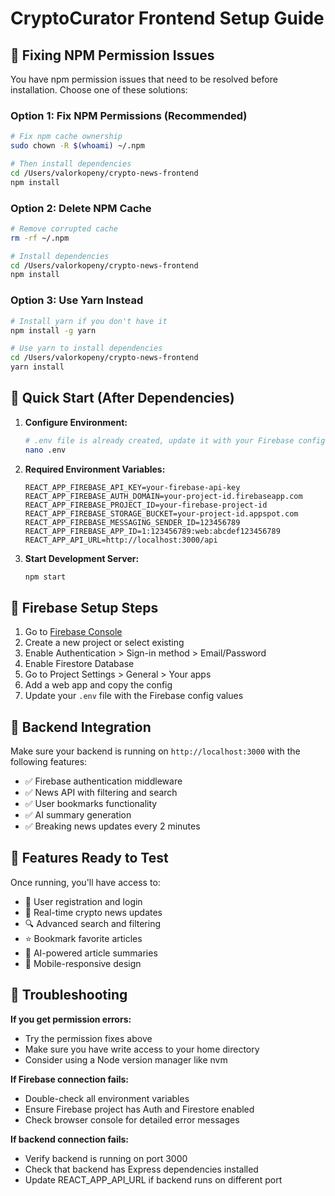 # CryptoCurator Frontend Setup Guide

## 🔧 Fixing NPM Permission Issues

You have npm permission issues that need to be resolved before installation. Choose one of these solutions:

### Option 1: Fix NPM Permissions (Recommended)
```bash
# Fix npm cache ownership
sudo chown -R $(whoami) ~/.npm

# Then install dependencies
cd /Users/valorkopeny/crypto-news-frontend
npm install
```

### Option 2: Delete NPM Cache
```bash
# Remove corrupted cache
rm -rf ~/.npm

# Install dependencies
cd /Users/valorkopeny/crypto-news-frontend
npm install
```

### Option 3: Use Yarn Instead
```bash
# Install yarn if you don't have it
npm install -g yarn

# Use yarn to install dependencies
cd /Users/valorkopeny/crypto-news-frontend
yarn install
```

## 🚀 Quick Start (After Dependencies)

1. **Configure Environment:**
   ```bash
   # .env file is already created, update it with your Firebase config
   nano .env
   ```

2. **Required Environment Variables:**
   ```env
   REACT_APP_FIREBASE_API_KEY=your-firebase-api-key
   REACT_APP_FIREBASE_AUTH_DOMAIN=your-project-id.firebaseapp.com
   REACT_APP_FIREBASE_PROJECT_ID=your-firebase-project-id
   REACT_APP_FIREBASE_STORAGE_BUCKET=your-project-id.appspot.com
   REACT_APP_FIREBASE_MESSAGING_SENDER_ID=123456789
   REACT_APP_FIREBASE_APP_ID=1:123456789:web:abcdef123456789
   REACT_APP_API_URL=http://localhost:3000/api
   ```

3. **Start Development Server:**
   ```bash
   npm start
   ```

## 🔑 Firebase Setup Steps

1. Go to [Firebase Console](https://console.firebase.google.com)
2. Create a new project or select existing
3. Enable Authentication > Sign-in method > Email/Password
4. Enable Firestore Database
5. Go to Project Settings > General > Your apps
6. Add a web app and copy the config
7. Update your `.env` file with the Firebase config values

## 🔄 Backend Integration

Make sure your backend is running on `http://localhost:3000` with the following features:
- ✅ Firebase authentication middleware
- ✅ News API with filtering and search
- ✅ User bookmarks functionality
- ✅ AI summary generation
- ✅ Breaking news updates every 2 minutes

## 📱 Features Ready to Test

Once running, you'll have access to:
- 🔐 User registration and login
- 📰 Real-time crypto news updates
- 🔍 Advanced search and filtering
- ⭐ Bookmark favorite articles
- 🤖 AI-powered article summaries
- 📱 Mobile-responsive design

## 🐛 Troubleshooting

**If you get permission errors:**
- Try the permission fixes above
- Make sure you have write access to your home directory
- Consider using a Node version manager like nvm

**If Firebase connection fails:**
- Double-check all environment variables
- Ensure Firebase project has Auth and Firestore enabled
- Check browser console for detailed error messages

**If backend connection fails:**
- Verify backend is running on port 3000
- Check that backend has Express dependencies installed
- Update REACT_APP_API_URL if backend runs on different port